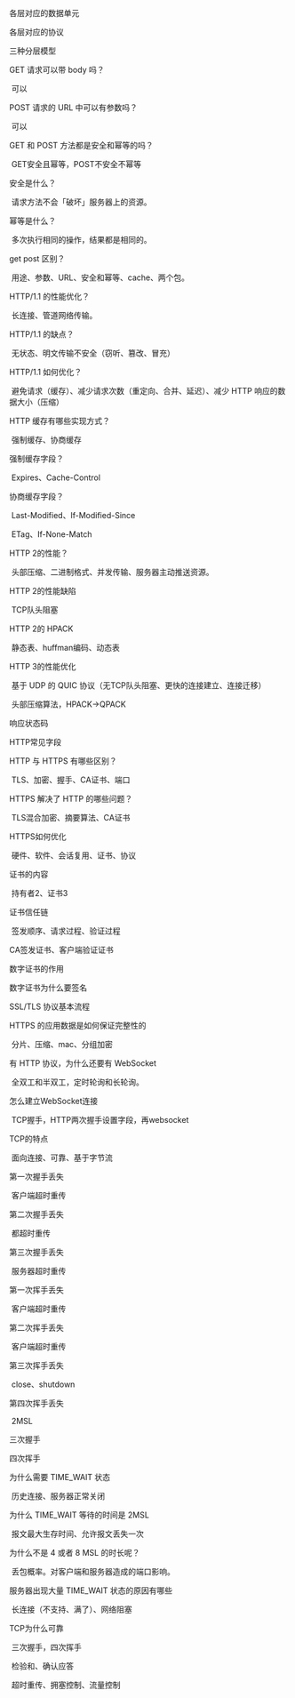 各层对应的数据单元

各层对应的协议

三种分层模型



GET 请求可以带 body 吗？

​	可以

POST 请求的 URL 中可以有参数吗？

​	可以

GET 和 POST 方法都是安全和幂等的吗？

​	GET安全且幂等，POST不安全不幂等

安全是什么？

​	请求方法不会「破坏」服务器上的资源。

幂等是什么？

​	多次执行相同的操作，结果都是相同的。

get post 区别？

​	用途、参数、URL、安全和幂等、cache、两个包。

HTTP/1.1 的性能优化？

​	长连接、管道网络传输。

HTTP/1.1 的缺点？

​	无状态、明文传输不安全（窃听、篡改、冒充）

HTTP/1.1 如何优化？

​	避免请求（缓存）、减少请求次数（重定向、合并、延迟）、减少 HTTP 响应的数据大小（压缩）

HTTP 缓存有哪些实现方式？

​	强制缓存、协商缓存

强制缓存字段？

​	Expires、Cache-Control

协商缓存字段？

​	Last-Modified、If-Modified-Since

​	ETag、If-None-Match



HTTP 2的性能？

​	头部压缩、二进制格式、并发传输、服务器主动推送资源。

HTTP 2的性能缺陷

​	TCP队头阻塞

HTTP 2的 HPACK

​	静态表、huffman编码、动态表

HTTP 3的性能优化

​	基于 UDP 的 QUIC 协议（无TCP队头阻塞、更快的连接建立、连接迁移）

​	头部压缩算法，HPACK→QPACK



响应状态码

HTTP常见字段



HTTP 与 HTTPS 有哪些区别？

​	TLS、加密、握手、CA证书、端口

HTTPS 解决了 HTTP 的哪些问题？

​	TLS混合加密、摘要算法、CA证书

HTTPS如何优化

​	硬件、软件、会话复用、证书、协议

证书的内容

​	持有者2、证书3

证书信任链

​	签发顺序、请求过程、验证过程

CA签发证书、客户端验证证书

数字证书的作用

数字证书为什么要签名

SSL/TLS 协议基本流程

HTTPS 的应用数据是如何保证完整性的

​	分片、压缩、mac、分组加密



有 HTTP 协议，为什么还要有 WebSocket

​	全双工和半双工，定时轮询和长轮询。

怎么建立WebSocket连接

​	TCP握手，HTTP两次握手设置字段，再websocket



TCP的特点

​	面向连接、可靠、基于字节流



第一次握手丢失

​	客户端超时重传

第二次握手丢失

​	都超时重传

第三次握手丢失

​	服务器超时重传



第一次挥手丢失

​	客户端超时重传

第二次挥手丢失

​	客户端超时重传

第三次挥手丢失

​	close、shutdown

第四次挥手丢失

​	2MSL



三次握手

四次挥手

为什么需要 TIME_WAIT 状态

​	历史连接、服务器正常关闭

为什么 TIME_WAIT 等待的时间是 2MSL

​	报文最大生存时间、允许报文丢失一次

为什么不是 4 或者 8 MSL 的时长呢？

​	丢包概率。对客户端和服务器造成的端口影响。

服务器出现大量 TIME_WAIT 状态的原因有哪些

​	长连接（不支持、满了）、网络阻塞



TCP为什么可靠

​	三次握手，四次挥手

​	检验和、确认应答

​	超时重传、拥塞控制、流量控制
